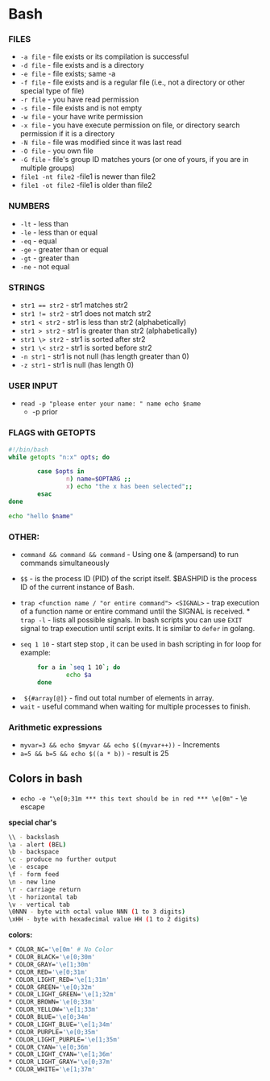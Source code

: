 # Bash

### FILES

* `-a file` - file exists or its compilation is successful
* `-d file` - file exists and is a directory
* `-e file` - file exists; same -a
* `-f file` - file exists and is a regular file (i.e., not a directory or other special type of file)
* `-r file` - you have read permission
* `-s file` - file exists and is not empty
* `-w file` - your have write permission
* `-x file` - you have execute permission on file, or directory search permission if it is a directory
* `-N file` - file was modified since it was last read
* `-O file` - you own file
* `-G file` - file's group ID matches yours (or one of yours, if you are in multiple groups)
* `file1 -nt file2` -file1 is newer than file2
* `file1 -ot file2` -file1 is older than file2

### NUMBERS

* `-lt` - less than
* `-le` - less than or equal
* `-eq` - equal
* `-ge` - greater than or equal
* `-gt` - greater than
* `-ne` - not equal


### STRINGS

* `str1 == str2` - str1 matches str2
* `str1 != str2` - str1 does not match str2
* `str1 < str2` - str1 is less than str2 (alphabetically)
* `str1 > str2` - str1 is greater than str2 (alphabetically)
* `str1 \> str2` - str1 is sorted after str2
* `str1 \< str2` - str1 is sorted before str2
* `-n str1` - str1 is not null (has length greater than 0)
* `-z str1` - str1 is null (has length 0)

### USER INPUT
     
* `read -p "please enter your name: " name
   echo $name`
	* -p prior

### FLAGS with GETOPTS
```bash
#!/bin/bash
while getopts "n:x" opts; do

        case $opts in
                n) name=$OPTARG ;;
                x) echo "the x has been selected";;
        esac
done

echo "hello $name"
```

### OTHER:

* `command && command && command` - Using one & (ampersand) to run commands simultaneously

* `$$` - is the process ID (PID) of the script itself. $BASHPID is the process ID of the current instance of Bash.

* `trap <function name / "or entire command"> <SIGNAL>` - trap execution of a function name or entire command until the SIGNAL is received.
        * `trap -l` - lists all possible signals. In bash scripts you can use `EXIT` signal to trap execution until script exits. It is similar to `defer` in golang.

* `seq 1 10` - start step stop , it can be used in bash scripting in for loop for example:
        
```bash
        for a in `seq 1 10`; do
                echo $a
        done

```
 
* ` ${#array[@]}` - find out total number of elements in array.
* `wait` - useful command when waiting for multiple processes to finish. 

### Arithmetic expressions

* `myvar=3 && echo $myvar && echo $((myvar++))` - Increments
* `a=5 && b=5 && echo $((a * b))` - result is 25



## Colors in bash

* `echo -e "\e[0;31m *** this text should be in red *** \e[0m"` - \e escape

**special char's**

```bash
\\ - backslash
\a - alert (BEL)
\b - backspace
\c - produce no further output
\e - escape
\f - form feed
\n - new line
\r - carriage return
\t - horizontal tab
\v - vertical tab
\0NNN - byte with octal value NNN (1 to 3 digits)
\xHH - byte with hexadecimal value HH (1 to 2 digits)
```

**colors:**
```bash
* COLOR_NC='\e[0m' # No Color
* COLOR_BLACK='\e[0;30m'
* COLOR_GRAY='\e[1;30m'
* COLOR_RED='\e[0;31m'
* COLOR_LIGHT_RED='\e[1;31m'
* COLOR_GREEN='\e[0;32m'
* COLOR_LIGHT_GREEN='\e[1;32m'
* COLOR_BROWN='\e[0;33m'
* COLOR_YELLOW='\e[1;33m'
* COLOR_BLUE='\e[0;34m'
* COLOR_LIGHT_BLUE='\e[1;34m'
* COLOR_PURPLE='\e[0;35m'
* COLOR_LIGHT_PURPLE='\e[1;35m'
* COLOR_CYAN='\e[0;36m'
* COLOR_LIGHT_CYAN='\e[1;36m'
* COLOR_LIGHT_GRAY='\e[0;37m'
* COLOR_WHITE='\e[1;37m'

```
